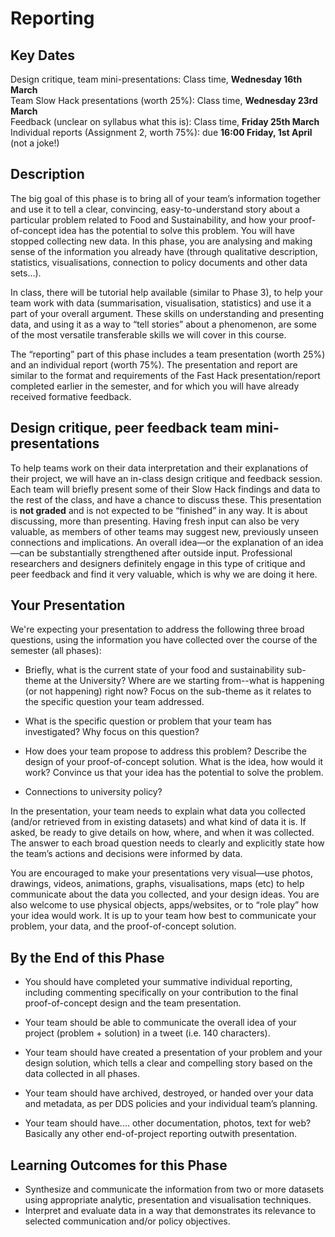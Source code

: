 # Reporting 



## Key Dates

Design critique, team mini-presentations: Class time, **Wednesday 16th March**<br/>
Team Slow Hack presentations (worth 25%): Class time, **Wednesday  23rd March**<br/>
Feedback (unclear on syllabus what this is): Class time, **Friday 25th March**<br/>
Individual reports (Assignment 2, worth 75%): due **16:00 Friday, 1st April** (not a joke!)<br/>

## Description

The big goal of this phase is to bring all of your team’s information together and use it to tell a clear, convincing, easy-to-understand story about a particular problem related to Food and Sustainability, and how your proof-of-concept idea has the potential to solve this problem. You will have stopped collecting new data.  In this phase, you are analysing and making sense of the information you already have (through qualitative description, statistics, visualisations, connection to policy documents and other data sets...). 

In class, there will be tutorial help available (similar to Phase 3), to help your team work with data (summarisation, visualisation, statistics) and use it a part of your overall argument. These skills on understanding and presenting data, and using it as a way to “tell stories” about a phenomenon, are some of the most versatile transferable skills we will cover in this course. 

The “reporting” part of this phase includes a team presentation (worth 25%) and an individual report (worth 75%). The presentation and report are similar to the format and requirements of the Fast Hack presentation/report completed earlier in the semester, and for which you will have already received formative feedback. 

## Design critique, peer feedback team mini-presentations

To help teams work on their data interpretation and their explanations of their project, we will have  an in-class design critique and feedback session. Each team will briefly present some of their Slow Hack findings and data to the rest of the class, and have a chance to discuss these. This presentation is **not graded** and is not expected to be “finished” in any way. It is about discussing, more than presenting. Having fresh input can also be very valuable, as members of other teams may suggest new, previously unseen connections and implications. An overall idea&mdash;or the explanation of an idea&mdash;can be substantially strengthened after outside input. Professional researchers and designers definitely engage in this type of critique and peer feedback and find it very valuable, which is why we are doing it here. 

## Your Presentation

We're expecting your presentation to address the following three broad questions, using the information you have collected over the course of the semester (all phases):

* Briefly, what is the current state of your food and sustainability sub-theme at the University? Where are we starting from--what is happening (or not happening) right now? Focus on the sub-theme as it relates to the specific question your team addressed.

* What is the specific question or problem that your team has investigated? Why focus on this question?

* How does your team propose to address this problem? Describe the design of your proof-of-concept solution. What is the idea, how would it work? Convince us that your idea has the potential to solve the problem. 

* Connections to university policy?

In the presentation, your team needs to explain what data you collected (and/or retrieved from in existing datasets) and what kind of data it is. If asked, be ready to give details on how, where, and when it was collected. The answer to each broad question needs to clearly and explicitly state how the team’s actions and decisions were informed by data.

You are encouraged to make your presentations very visual&mdash;use photos, drawings, videos, animations, graphs, visualisations, maps (etc) to help communicate about the data you collected, and your design ideas. You are also welcome to use physical objects, apps/websites, or to “role play” how your idea would work. It is up to your team how best to communicate your problem, your data, and the proof-of-concept solution.


## By the End of this Phase

* You should have completed your summative individual reporting, including commenting specifically on your contribution to the final proof-of-concept design and the team presentation.

* Your team should be able to communicate the overall idea of your project (problem + solution) in a tweet (i.e. 140 characters).

* Your team should have created a presentation of your problem and your design solution, which tells a clear and compelling story based on the data collected in all phases. 

* Your team should have archived, destroyed, or handed over your data and metadata, as per DDS policies and your individual team’s planning. 

* Your team should have.... other documentation, photos, text for web? Basically any other end-of-project reporting outwith presentation.


## Learning Outcomes for this Phase

* Synthesize and communicate the information from two or more datasets using appropriate analytic, presentation and visualisation techniques.
* Interpret and evaluate data in a way that demonstrates its relevance to selected communication and/or policy objectives.



